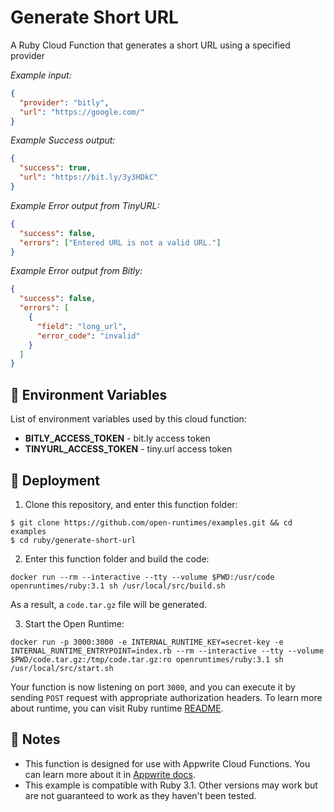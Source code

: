 # Generate Short URL

A Ruby Cloud Function that generates a short URL using a specified provider

_Example input:_

```json
{
  "provider": "bitly",
  "url": "https://google.com/"
}
```

_Example Success output:_

```json
{
  "success": true,
  "url": "https://bit.ly/3y3HDkC"
}
```

_Example Error output from TinyURL:_

```json
{
  "success": false,
  "errors": ["Entered URL is not a valid URL."]
}
```

_Example Error output from Bitly:_

```json
{
  "success": false,
  "errors": [
    {
      "field": "long_url",
      "error_code": "invalid"
    }
  ]
}
```

## 📝 Environment Variables

List of environment variables used by this cloud function:

- **BITLY_ACCESS_TOKEN** - bit.ly access token
- **TINYURL_ACCESS_TOKEN** - tiny.url access token

## 🚀 Deployment

1. Clone this repository, and enter this function folder:

```
$ git clone https://github.com/open-runtimes/examples.git && cd examples
$ cd ruby/generate-short-url
```

2. Enter this function folder and build the code:

```
docker run --rm --interactive --tty --volume $PWD:/usr/code openruntimes/ruby:3.1 sh /usr/local/src/build.sh
```

As a result, a `code.tar.gz` file will be generated.

3. Start the Open Runtime:

```
docker run -p 3000:3000 -e INTERNAL_RUNTIME_KEY=secret-key -e INTERNAL_RUNTIME_ENTRYPOINT=index.rb --rm --interactive --tty --volume $PWD/code.tar.gz:/tmp/code.tar.gz:ro openruntimes/ruby:3.1 sh /usr/local/src/start.sh
```

Your function is now listening on port `3000`, and you can execute it by sending `POST` request with appropriate authorization headers. To learn more about runtime, you can visit Ruby runtime [README](https://github.com/open-runtimes/open-runtimes/tree/main/runtimes/ruby-3.1).

## 📝 Notes

- This function is designed for use with Appwrite Cloud Functions. You can learn more about it in [Appwrite docs](https://appwrite.io/docs/functions).
- This example is compatible with Ruby 3.1. Other versions may work but are not guaranteed to work as they haven't been tested.
